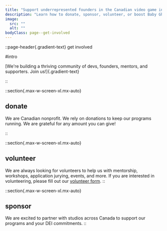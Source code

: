 ```yaml
---
title: "Support underrepresented founders in the Canadian video game industry"
description: "Learn how to donate, sponsor, volunteer, or boost Baby Ghosts."
image:
  src: ""
  alt: ""
bodyClass: page--get-involved
---
```


::page-header{.gradient-text}
get involved

#intro

[We're building a thriving community of devs, founders, mentors, and supporters. Join us!]{.gradient-text}

::

::section{.max-w-screen-xl.mx-auto}
## donate

We are Canadian nonprofit. We rely on donations to keep our programs running. We are grateful for any amount you can give!

::

::section{.max-w-screen-xl.mx-auto}
## volunteer

We are always looking for volunteers to help us with mentorship, workshops, application jurying, events, and more. If you are interested in volunteering, please fill out our [volunteer form]().
::

::section{.max-w-screen-xl.mx-auto}
## sponsor

We are excited to partner with studios across Canada to support our programs and your DEI commitments.
::